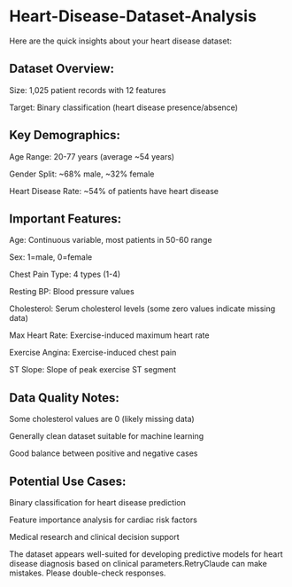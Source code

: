 # Heart-Disease-Dataset-Analysis

Here are the quick insights about your heart disease dataset:



## **Dataset Overview:**


Size: 1,025 patient records with 12 features

Target: Binary classification (heart disease presence/absence)



## **Key Demographics:**


Age Range: 20-77 years (average ~54 years)

Gender Split: ~68% male, ~32% female

Heart Disease Rate: ~54% of patients have heart disease



## **Important Features:**


Age: Continuous variable, most patients in 50-60 range

Sex: 1=male, 0=female

Chest Pain Type: 4 types (1-4)

Resting BP: Blood pressure values

Cholesterol: Serum cholesterol levels (some zero values indicate missing data)

Max Heart Rate: Exercise-induced maximum heart rate

Exercise Angina: Exercise-induced chest pain

ST Slope: Slope of peak exercise ST segment



## **Data Quality Notes:**


Some cholesterol values are 0 (likely missing data)

Generally clean dataset suitable for machine learning

Good balance between positive and negative cases



## **Potential Use Cases:**


Binary classification for heart disease prediction

Feature importance analysis for cardiac risk factors

Medical research and clinical decision support


The dataset appears well-suited for developing predictive models for heart disease diagnosis based on clinical parameters.RetryClaude can make mistakes. Please double-check responses.
